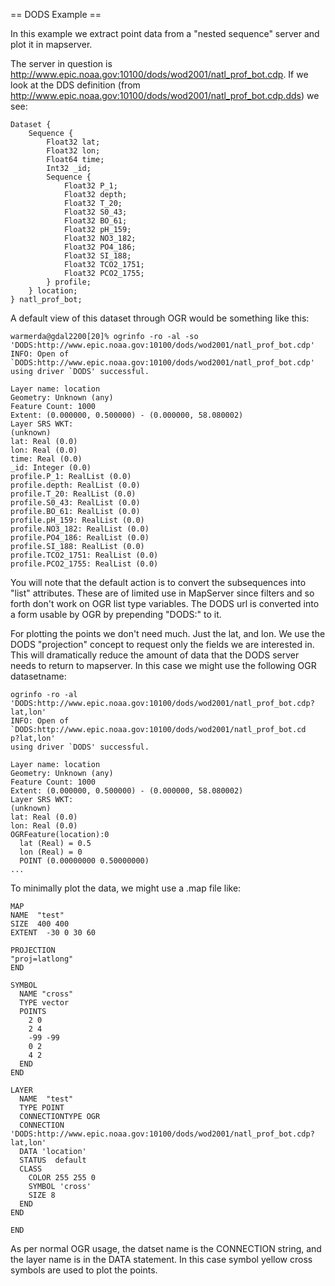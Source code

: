 == DODS Example ==                                                                                                                                                                                                                                                                                                   
                                                                                                                                                                                                                                                                                                                     
In this example we extract point data from a "nested sequence" server and plot it in mapserver.                                                                                                                                                                                                                      
                                                                                                                                                                                                                                                                                                                     
The server in question is http://www.epic.noaa.gov:10100/dods/wod2001/natl_prof_bot.cdp. If we look at the DDS definition (from http://www.epic.noaa.gov:10100/dods/wod2001/natl_prof_bot.cdp.dds) we see:                                                                                                           

```                                                                                                                                                                                                                                                                                                                  
Dataset {                                                                                                                                                                                                                                                                                                            
    Sequence {                                                                                                                                                                                                                                                                                                       
        Float32 lat;                                                                                                                                                                                                                                                                                                 
        Float32 lon;                                                                                                                                                                                                                                                                                                 
        Float64 time;                                                                                                                                                                                                                                                                                                
        Int32 _id;                                                                                                                                                                                                                                                                                                   
        Sequence {                                                                                                                                                                                                                                                                                                   
            Float32 P_1;                                                                                                                                                                                                                                                                                             
            Float32 depth;                                                                                                                                                                                                                                                                                           
            Float32 T_20;                                                                                                                                                                                                                                                                                            
            Float32 S0_43;                                                                                                                                                                                                                                                                                           
            Float32 BO_61;                                                                                                                                                                                                                                                                                           
            Float32 pH_159;                                                                                                                                                                                                                                                                                          
            Float32 NO3_182;                                                                                                                                                                                                                                                                                         
            Float32 PO4_186;                                                                                                                                                                                                                                                                                         
            Float32 SI_188;                                                                                                                                                                                                                                                                                          
            Float32 TCO2_1751;                                                                                                                                                                                                                                                                                       
            Float32 PCO2_1755;                                                                                                                                                                                                                                                                                       
        } profile;                                                                                                                                                                                                                                                                                                   
    } location;                                                                                                                                                                                                                                                                                                      
} natl_prof_bot;                                                                                                                                                                                                                                                                                                     
```                                                                                                                                                                                                                                                                                                                  
A default view of this dataset through OGR would be something like this:                                                                                                                                                                                                                                             

```                                                                                                                                                                                                                                                                                                                  
warmerda@gdal2200[20]% ogrinfo -ro -al -so 'DODS:http://www.epic.noaa.gov:10100/dods/wod2001/natl_prof_bot.cdp'                                                                                                                                                                                                      
INFO: Open of `DODS:http://www.epic.noaa.gov:10100/dods/wod2001/natl_prof_bot.cdp'                                                                                                                                                                                                                                   
using driver `DODS' successful.                                                                                                                                                                                                                                                                                      
                                                                                                                                                                                                                                                                                                                     
Layer name: location                                                                                                                                                                                                                                                                                                 
Geometry: Unknown (any)                                                                                                                                                                                                                                                                                              
Feature Count: 1000                                                                                                                                                                                                                                                                                                  
Extent: (0.000000, 0.500000) - (0.000000, 58.080002)                                                                                                                                                                                                                                                                 
Layer SRS WKT:                                                                                                                                                                                                                                                                                                       
(unknown)                                                                                                                                                                                                                                                                                                            
lat: Real (0.0)                                                                                                                                                                                                                                                                                                      
lon: Real (0.0)                                                                                                                                                                                                                                                                                                      
time: Real (0.0)                                                                                                                                                                                                                                                                                                     
_id: Integer (0.0)                                                                                                                                                                                                                                                                                                   
profile.P_1: RealList (0.0)                                                                                                                                                                                                                                                                                          
profile.depth: RealList (0.0)                                                                                                                                                                                                                                                                                        
profile.T_20: RealList (0.0)                                                                                                                                                                                                                                                                                         
profile.S0_43: RealList (0.0)                                                                                                                                                                                                                                                                                        
profile.BO_61: RealList (0.0)                                                                                                                                                                                                                                                                                        
profile.pH_159: RealList (0.0)                                                                                                                                                                                                                                                                                       
profile.NO3_182: RealList (0.0)                                                                                                                                                                                                                                                                                      
profile.PO4_186: RealList (0.0)                                                                                                                                                                                                                                                                                      
profile.SI_188: RealList (0.0)                                                                                                                                                                                                                                                                                       
profile.TCO2_1751: RealList (0.0)                                                                                                                                                                                                                                                                                    
profile.PCO2_1755: RealList (0.0)                                                                                                                                                                                                                                                                                    
```                                                                                                                                                                                                                                                                                                                  
You will note that the default action is to convert the subsequences into "list" attributes. These are of limited use in MapServer since filters and so forth don't work on OGR list type variables. The DODS url is converted into a form usable by OGR by prepending "DODS:" to it.                                
                                                                                                                                                                                                                                                                                                                     
For plotting the points we don't need much. Just the lat, and lon. We use the DODS "projection" concept to request only the fields we are interested in. This will dramatically reduce the amount of data that the DODS server needs to return to mapserver. In this case we might use the following OGR datasetname:

```                                                                                                                                                                                                                                                                                                                  
ogrinfo -ro -al 'DODS:http://www.epic.noaa.gov:10100/dods/wod2001/natl_prof_bot.cdp?lat,lon'                                                                                                                                                                                                                         
INFO: Open of `DODS:http://www.epic.noaa.gov:10100/dods/wod2001/natl_prof_bot.cd                                                                                                                                                                                                                                     
p?lat,lon'                                                                                                                                                                                                                                                                                                           
using driver `DODS' successful.                                                                                                                                                                                                                                                                                      
                                                                                                                                                                                                                                                                                                                     
Layer name: location                                                                                                                                                                                                                                                                                                 
Geometry: Unknown (any)                                                                                                                                                                                                                                                                                              
Feature Count: 1000                                                                                                                                                                                                                                                                                                  
Extent: (0.000000, 0.500000) - (0.000000, 58.080002)                                                                                                                                                                                                                                                                 
Layer SRS WKT:                                                                                                                                                                                                                                                                                                       
(unknown)                                                                                                                                                                                                                                                                                                            
lat: Real (0.0)                                                                                                                                                                                                                                                                                                      
lon: Real (0.0)                                                                                                                                                                                                                                                                                                      
OGRFeature(location):0                                                                                                                                                                                                                                                                                               
  lat (Real) = 0.5                                                                                                                                                                                                                                                                                                   
  lon (Real) = 0                                                                                                                                                                                                                                                                                                     
  POINT (0.00000000 0.50000000)                                                                                                                                                                                                                                                                                      
...                                                                                                                                                                                                                                                                                                                  
```                                                                                                                                                                                                                                                                                                                  
To minimally plot the data, we might use a .map file like:                                                                                                                                                                                                                                                           

```                                                                                                                                                                                                                                                                                                                  
MAP                                                                                                                                                                                                                                                                                                                  
NAME  "test"                                                                                                                                                                                                                                                                                                         
SIZE  400 400                                                                                                                                                                                                                                                                                                        
EXTENT  -30 0 30 60                                                                                                                                                                                                                                                                                                  
                                                                                                                                                                                                                                                                                                                     
PROJECTION                                                                                                                                                                                                                                                                                                           
"proj=latlong"                                                                                                                                                                                                                                                                                                       
END                                                                                                                                                                                                                                                                                                                  
                                                                                                                                                                                                                                                                                                                     
SYMBOL                                                                                                                                                                                                                                                                                                               
  NAME "cross"                                                                                                                                                                                                                                                                                                       
  TYPE vector                                                                                                                                                                                                                                                                                                        
  POINTS                                                                                                                                                                                                                                                                                                             
    2 0                                                                                                                                                                                                                                                                                                              
    2 4                                                                                                                                                                                                                                                                                                              
    -99 -99                                                                                                                                                                                                                                                                                                          
    0 2                                                                                                                                                                                                                                                                                                              
    4 2                                                                                                                                                                                                                                                                                                              
  END                                                                                                                                                                                                                                                                                                                
END                                                                                                                                                                                                                                                                                                                  
                                                                                                                                                                                                                                                                                                                     
LAYER                                                                                                                                                                                                                                                                                                                
  NAME  "test"                                                                                                                                                                                                                                                                                                       
  TYPE POINT                                                                                                                                                                                                                                                                                                         
  CONNECTIONTYPE OGR                                                                                                                                                                                                                                                                                                 
  CONNECTION 'DODS:http://www.epic.noaa.gov:10100/dods/wod2001/natl_prof_bot.cdp?lat,lon'                                                                                                                                                                                                                            
  DATA 'location'                                                                                                                                                                                                                                                                                                    
  STATUS  default                                                                                                                                                                                                                                                                                                    
  CLASS                                                                                                                                                                                                                                                                                                              
    COLOR 255 255 0                                                                                                                                                                                                                                                                                                  
    SYMBOL 'cross'                                                                                                                                                                                                                                                                                                   
    SIZE 8                                                                                                                                                                                                                                                                                                           
  END                                                                                                                                                                                                                                                                                                                
END                                                                                                                                                                                                                                                                                                                  
                                                                                                                                                                                                                                                                                                                     
END                                                                                                                                                                                                                                                                                                                  
```                                                                                                                                                                                                                                                                                                                  
As per normal OGR usage, the datset name is the CONNECTION string, and the layer name is in the DATA statement. In this case symbol yellow cross symbols are used to plot the points.
